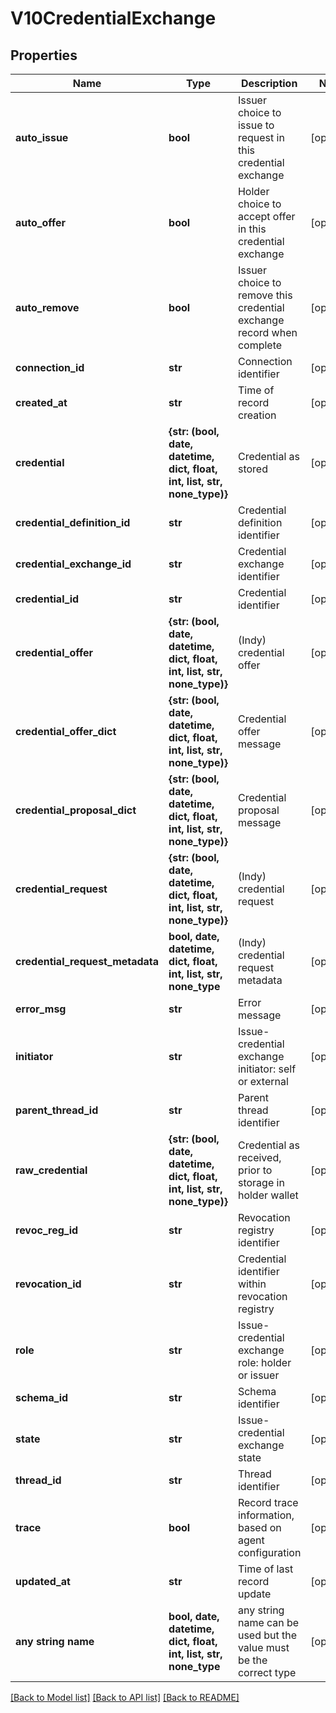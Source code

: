 # V10CredentialExchange


## Properties
Name | Type | Description | Notes
------------ | ------------- | ------------- | -------------
**auto_issue** | **bool** | Issuer choice to issue to request in this credential exchange | [optional] 
**auto_offer** | **bool** | Holder choice to accept offer in this credential exchange | [optional] 
**auto_remove** | **bool** | Issuer choice to remove this credential exchange record when complete | [optional] 
**connection_id** | **str** | Connection identifier | [optional] 
**created_at** | **str** | Time of record creation | [optional] 
**credential** | **{str: (bool, date, datetime, dict, float, int, list, str, none_type)}** | Credential as stored | [optional] 
**credential_definition_id** | **str** | Credential definition identifier | [optional] 
**credential_exchange_id** | **str** | Credential exchange identifier | [optional] 
**credential_id** | **str** | Credential identifier | [optional] 
**credential_offer** | **{str: (bool, date, datetime, dict, float, int, list, str, none_type)}** | (Indy) credential offer | [optional] 
**credential_offer_dict** | **{str: (bool, date, datetime, dict, float, int, list, str, none_type)}** | Credential offer message | [optional] 
**credential_proposal_dict** | **{str: (bool, date, datetime, dict, float, int, list, str, none_type)}** | Credential proposal message | [optional] 
**credential_request** | **{str: (bool, date, datetime, dict, float, int, list, str, none_type)}** | (Indy) credential request | [optional] 
**credential_request_metadata** | **bool, date, datetime, dict, float, int, list, str, none_type** | (Indy) credential request metadata | [optional] 
**error_msg** | **str** | Error message | [optional] 
**initiator** | **str** | Issue-credential exchange initiator: self or external | [optional] 
**parent_thread_id** | **str** | Parent thread identifier | [optional] 
**raw_credential** | **{str: (bool, date, datetime, dict, float, int, list, str, none_type)}** | Credential as received, prior to storage in holder wallet | [optional] 
**revoc_reg_id** | **str** | Revocation registry identifier | [optional] 
**revocation_id** | **str** | Credential identifier within revocation registry | [optional] 
**role** | **str** | Issue-credential exchange role: holder or issuer | [optional] 
**schema_id** | **str** | Schema identifier | [optional] 
**state** | **str** | Issue-credential exchange state | [optional] 
**thread_id** | **str** | Thread identifier | [optional] 
**trace** | **bool** | Record trace information, based on agent configuration | [optional] 
**updated_at** | **str** | Time of last record update | [optional] 
**any string name** | **bool, date, datetime, dict, float, int, list, str, none_type** | any string name can be used but the value must be the correct type | [optional]

[[Back to Model list]](../README.md#documentation-for-models) [[Back to API list]](../README.md#documentation-for-api-endpoints) [[Back to README]](../README.md)


